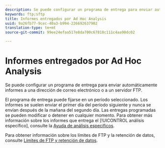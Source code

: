 ```yaml
---
description: Se puede configurar un programa de entrega para enviar automáticamente informes a una dirección de correo electrónico o a un servidor FTP.
keywords: ftp;sftp
title: Informes entregados por Ad Hoc Analysis
uuid: 9a26fb77-9cec-40a3-b994-226692637902
translation-type: tm+mt
source-git-commit: 99ee24efaa517e8da700c67818c111c4aa90dc02

---
```



# Informes entregados por Ad Hoc Analysis

Se puede configurar un programa de entrega para enviar automáticamente informes a una dirección de correo electrónico o a un servidor FTP.

El programa de entrega puede fijarse en un período seleccionado. Los informes se suelen enviar el primer día del período siguiente y nunca se envían después de la mañana del segundo día. Las entregas programadas se pueden modificar o detener en cualquier momento. Para obtener más información sobre los informes que entrega el [!UICONTROL análisis específico], consulte la [Ayuda de análisis específicos](https://marketing.adobe.com/resources/help/en_US/dsc/index.html#Discover_Help).

Para obtener información sobre los límites de FTP y la retención de datos, consulte [Límites de FTP y retención de datos](/help/export/ftp-and-sftp/ftp-limits.md).

